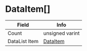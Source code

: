 # DataItem[]

<table><thead><tr><th>Field</th><th>Info</th></tr></thead><tbody>
<tr><td>Count</td><td>unsigned varint</td></tr>
<tr><td>DataList Item</td><td><a href="../types/DataItem.md">DataItem</a></td></tr>
</tbody></table>